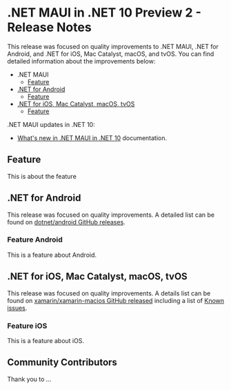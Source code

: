 # .NET MAUI in .NET 10 Preview 2 - Release Notes

This release was focused on quality improvements to .NET MAUI, .NET for Android, and .NET for iOS, Mac Catalyst, macOS, and tvOS. You can find detailed information about the improvements below:

- .NET MAUI
  - [Feature](#feature)
- [.NET for Android](#net-for-android)
  - [Feature](#feature-android)
- [.NET for iOS, Mac Catalyst, macOS, tvOS](#net-for-ios-mac-catalyst-macos-tvos)
  - [Feature](#feature-ios)

.NET MAUI updates in .NET 10:

- [What's new in .NET MAUI in .NET 10](https://learn.microsoft.com/dotnet/maui/whats-new/dotnet-10) documentation.

## Feature

This is about the feature

## .NET for Android

This release was focused on quality improvements. A detailed list can be found on [dotnet/android GitHub releases](https://github.com/dotnet/android/releases/).

### Feature Android

This is a feature about Android.

## .NET for iOS, Mac Catalyst, macOS, tvOS

This release was focused on quality improvements. A details list can be found on [xamarin/xamarin-macios GitHub released](https://github.com/xamarin/xamarin-macios/releases/) including a list of [Known issues](https://github.com/xamarin/xamarin-macios/wiki/Known-issues-in-.NET10).

### Feature iOS

This is a feature about iOS.

## Community Contributors

Thank you to ...
